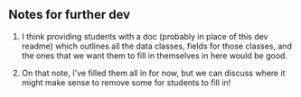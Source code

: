 ## Notes for further dev

1) I think providing students with a doc (probably in place of this dev readme) which outlines all the data classes, fields for those classes, and the ones that we want them to fill in themselves in here would be good.

2) On that note, I've filled them all in for now, but we can discuss where it might make sense to remove some for students to
fill in!